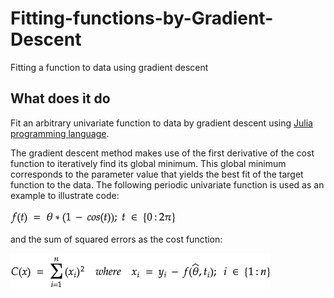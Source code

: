 # Fitting-functions-by-Gradient-Descent
Fitting a function to data using gradient descent
## What does it do
Fit an arbitrary univariate function to data by gradient descent using [Julia programming language](https://julialang.org/).

The gradient descent method makes use of the first derivative of the cost function to iteratively find its global minimum. This global minimum corresponds to the parameter value that yields the best fit of the target function to the data.
The following periodic univariate function is used as an example to illustrate code:

![Local functions](https://github.com/jmrmcode/Fitting-functions-by-Gradient-Descent/blob/main/math-202011.png)

and the sum of squared errors as the cost function:

![Local functions](https://github.com/jmrmcode/Fitting-functions-by-Gradient-Descent/blob/main/math-20201111.png)

